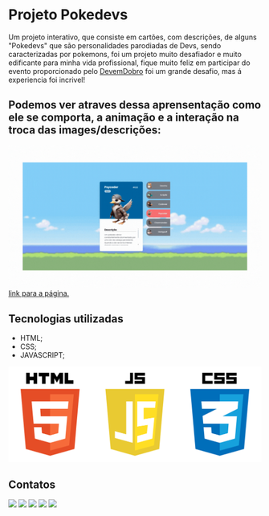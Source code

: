 # Projeto Pokedevs
Um projeto interativo, que consiste em cartões, com descrições, de alguns "Pokedevs" que são personalidades parodiadas de Devs, sendo caracterizadas por pokemons, foi um projeto muito desafiador e muito edificante para minha vida profissional, fique muito feliz em participar do evento proporcionado pelo <a href="https://www.instagram.com/devemdobro/" target="_blank">DevemDobro</a> foi um grande desafio, mas á experiencia foi incrivel!

## Podemos ver atraves dessa aprensentação como ele se comporta, a animação e a interação na troca das images/descrições:

[<img src="./src/imagens/imagens readme/Gif pokedevs.gif">](https://slv-levi.github.io/projeto-pokedevs/)
<a href="https://slv-levi.github.io/projeto-pokedevs/" target="_blank">link para a página.</a>

## Tecnologias utilizadas
- HTML;
- CSS;
- JAVASCRIPT;
<img src="./src/imagens/imagens readme/pngegg.png" alt="png das linguagens html, css e javascript">

## Contatos
<div> 
  <a href="https://www.youtube.com/@levisilva6906" target="_blank"><img src="https://img.shields.io/badge/YouTube-FF0000?style=for-the-badge&logo=youtube&logoColor=white" target="_blank"></a>
  <a href="https://instagram.com/slv_levi" target="_blank"><img src="https://img.shields.io/badge/-Instagram-%23E4405F?style=for-the-badge&logo=instagram&logoColor=white" target="_blank"></a>
<a href="https://discord.gg/g5DdtEvN" target="_blank"><img src="https://img.shields.io/badge/Discord-7289DA?style=for-the-badge&logo=discord&logoColor=white" target="_blank"></a> 
  <a href = "mailto:levizinhowskateboard@gmail.com"><img src="https://img.shields.io/badge/-Gmail-%23333?style=for-the-badge&logo=gmail&logoColor=white" target="_blank"></a>
  <a href="https://www.linkedin.com/in/levi-silva-0b3b33206" target="_blank"><img src="https://img.shields.io/badge/-LinkedIn-%230077B5?style=for-the-badge&logo=linkedin&logoColor=white" target="_blank"></a>
</div>
